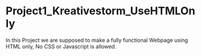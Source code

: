 # Project1_Kreativestorm_UseHTMLOnly
 In this Project we are supposed to make a fully functional Webpage using HTML only, No CSS or Javascript is allowed.
